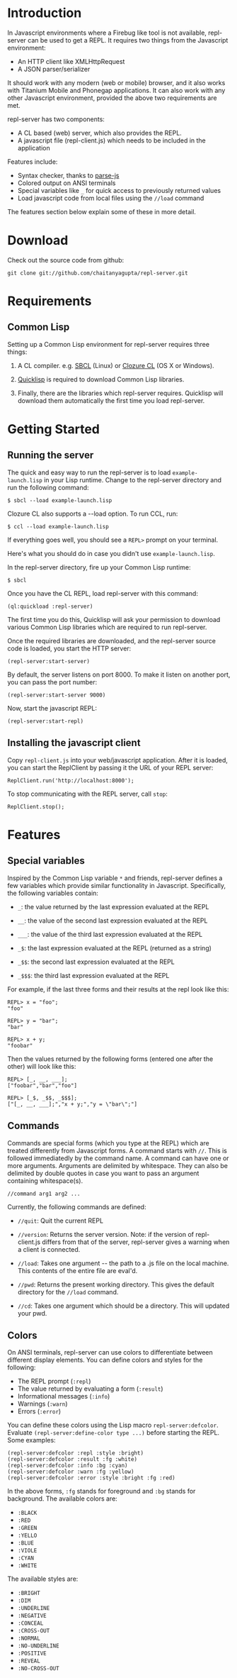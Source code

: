 Introduction
============

In Javascript environments where a Firebug like tool is not available,
repl-server can be used to get a REPL. It requires two things from the
Javascript environment:

* An HTTP client like XMLHttpRequest
* A JSON parser/serializer

It should work with any modern (web or mobile) browser, and it also
works with Titanium Mobile and Phonegap applications. It can also work
with any other Javascript environment, provided the above two
requirements are met.

repl-server has two components:

* A CL based (web) server, which also provides the REPL.
* A javascript file (repl-client.js) which needs to be included in the
  application

Features include:

* Syntax checker, thanks to
  [parse-js](http://marijnhaverbeke.nl/parse-js/)
* Colored output on ANSI terminals
* Special variables like `_` for quick access to previously returned
  values
* Load javascript code from local files using the `//load` command

The features section below explain some of these in more detail.

Download
========

Check out the source code from github:

    git clone git://github.com/chaitanyagupta/repl-server.git

Requirements
============

Common Lisp
-----------

Setting up a Common Lisp environment for repl-server requires three
things:

1. A CL compiler. e.g. [SBCL](http://www.sbcl.org/) (Linux) or
   [Clozure CL](http://ccl.clozure.com/) (OS X or Windows).

2. [Quicklisp](http://www.quicklisp.org/beta/) is required to download
   Common Lisp libraries.

3. Finally, there are the libraries which repl-server
   requires. Quicklisp will download them automatically the first time
   you load repl-server.

Getting Started
===============

Running the server
------------------

The quick and easy way to run the repl-server is to load
`example-launch.lisp` in your Lisp runtime. Change to the repl-server
directory and run the following command:

    $ sbcl --load example-launch.lisp

Clozure CL also supports a --load option. To run CCL, run:

    $ ccl --load example-launch.lisp

If everything goes well, you should see a `REPL>` prompt on your
terminal.

Here's what you should do in case you didn't use `example-launch.lisp`.

In the repl-server directory, fire up your Common Lisp runtime:

    $ sbcl

Once you have the CL REPL, load repl-server with this command:

    (ql:quickload :repl-server)

The first time you do this, Quicklisp will ask your permission to
download various Common Lisp libraries which are required to run
repl-server.

Once the required libraries are downloaded, and the repl-server source
code is loaded, you start the HTTP server:

    (repl-server:start-server)

By default, the server listens on port 8000. To make it listen on
another port, you can pass the port number:

    (repl-server:start-server 9000)

Now, start the javascript REPL:

    (repl-server:start-repl)

Installing the javascript client
--------------------------------

Copy `repl-client.js` into your web/javascript application. After it
is loaded, you can start the ReplClient by passing it the URL of your
REPL server:

    ReplClient.run('http://localhost:8000');

To stop communicating with the REPL server, call `stop`:

    ReplClient.stop();

Features
========

Special variables
-----------------

Inspired by the Common Lisp variable `*` and friends, repl-server
defines a few variables which provide similar functionality in
Javascript. Specifically, the following variables contain:

* `_`: the value returned by the last expression evaluated at the REPL
* `__`: the value of the second last expression evaluated at the REPL
* `___`: the value of the third last expression evaluated at the REPL

* `_$`: the last expression evaluated at the REPL (returned as a string)
* `_$$`: the second last expression evaluated at the REPL
* `_$$$`: the third last expression evaluated at the REPL

For example, if the last three forms and their results at the repl
look like this:

    REPL> x = "foo";
    "foo"

    REPL> y = "bar";
    "bar"

    REPL> x + y;
    "foobar"

Then the values returned by the following forms (entered one after the
other) will look like this:

    REPL> [_, __, ___];
    ["foobar","bar","foo"]

    REPL> [_$, _$$, _$$$];
    ["[_, __, ___];","x + y;","y = \"bar\";"]

Commands
--------

Commands are special forms (which you type at the REPL) which are
treated differently from Javascript forms. A command starts with
`//`. This is followed immediatedly by the command name. A command can
have one or more arguments. Arguments are delimited by
whitespace. They can also be delimited by double quotes in case you
want to pass an argument containing whitespace(s).

    //command arg1 arg2 ...

Currently, the following commands are defined:

* `//quit`: Quit the current REPL

* `//version`: Returns the server version. Note: if the version of
  repl-client.js differs from that of the server, repl-server gives a
  warning when a client is connected.

* `//load`: Takes one argument -- the path to a .js file on the local
  machine. This contents of the entire file are eval'd.

* `//pwd`: Returns the present working directory. This gives the
  default directory for the `//load` command.

* `//cd`: Takes one argument which should be a directory. This will
  updated your pwd.

Colors
------

On ANSI terminals, repl-server can use colors to differentiate between
different display elements. You can define colors and styles for the
following:

* The REPL prompt (`:repl`)
* The value returned by evaluating a form (`:result`)
* Informational messages (`:info`)
* Warnings (`:warn`)
* Errors (`:error`)

You can define these colors using the Lisp macro
`repl-server:defcolor`. Evaluate `(repl-server:define-color type ...)`
before starting the REPL. Some examples:

    (repl-server:defcolor :repl :style :bright)
    (repl-server:defcolor :result :fg :white)
    (repl-server:defcolor :info :bg :cyan)
    (repl-server:defcolor :warn :fg :yellow)
    (repl-server:defcolor :error :style :bright :fg :red)

In the above forms, `:fg` stands for foreground and `:bg` stands for
background. The available colors are:

* `:BLACK`
* `:RED  `
* `:GREEN`
* `:YELLO`
* `:BLUE `
* `:VIOLE`
* `:CYAN `
* `:WHITE`

The available styles are:

* `:BRIGHT`
* `:DIM`
* `:UNDERLINE`
* `:NEGATIVE`
* `:CONCEAL`
* `:CROSS-OUT`
* `:NORMAL`
* `:NO-UNDERLINE`
* `:POSITIVE`
* `:REVEAL`
* `:NO-CROSS-OUT`
